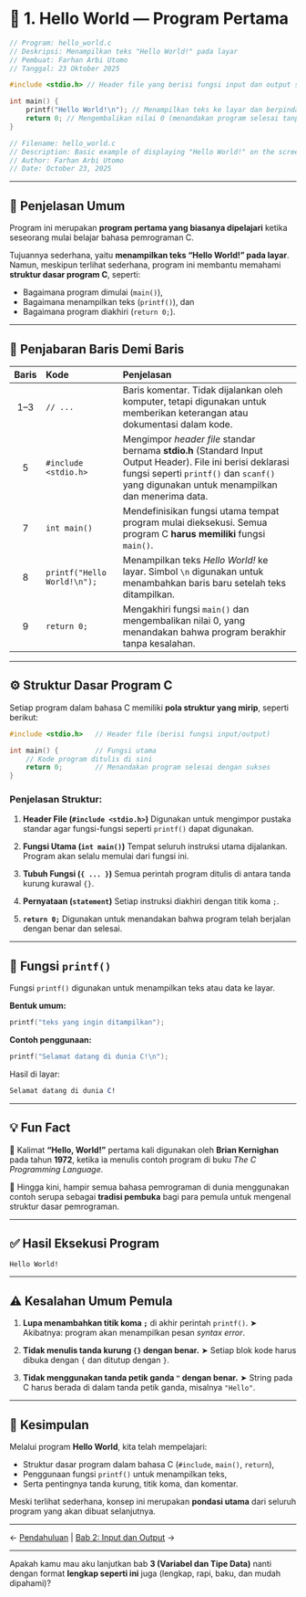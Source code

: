 
# 🧩 1. Hello World — Program Pertama

```c
// Program: hello_world.c
// Deskripsi: Menampilkan teks "Hello World!" pada layar
// Pembuat: Farhan Arbi Utomo
// Tanggal: 23 Oktober 2025

#include <stdio.h> // Header file yang berisi fungsi input dan output standar

int main() {
    printf("Hello World!\n"); // Menampilkan teks ke layar dan berpindah ke baris baru
    return 0; // Mengembalikan nilai 0 (menandakan program selesai tanpa kesalahan)
}

// Filename: hello_world.c
// Description: Basic example of displaying "Hello World!" on the screen in C
// Author: Farhan Arbi Utomo
// Date: October 23, 2025
```

---

## 🧠 Penjelasan Umum

Program ini merupakan **program pertama yang biasanya dipelajari** ketika seseorang mulai belajar bahasa pemrograman C.

Tujuannya sederhana, yaitu **menampilkan teks “Hello World!” pada layar**.
Namun, meskipun terlihat sederhana, program ini membantu memahami **struktur dasar program C**, seperti:

* Bagaimana program dimulai (`main()`),
* Bagaimana menampilkan teks (`printf()`), dan
* Bagaimana program diakhiri (`return 0;`).

---

## 📖 Penjabaran Baris Demi Baris

| **Baris** | **Kode**                    | **Penjelasan**                                                                                                                                                                                            |
| :-------: | :-------------------------- | :-------------------------------------------------------------------------------------------------------------------------------------------------------------------------------------------------------- |
|    1–3    | `// ...`                    | Baris komentar. Tidak dijalankan oleh komputer, tetapi digunakan untuk memberikan keterangan atau dokumentasi dalam kode.                                                                                 |
|     5     | `#include <stdio.h>`        | Mengimpor *header file* standar bernama **stdio.h** (Standard Input Output Header). File ini berisi deklarasi fungsi seperti `printf()` dan `scanf()` yang digunakan untuk menampilkan dan menerima data. |
|     7     | `int main()`                | Mendefinisikan fungsi utama tempat program mulai dieksekusi. Semua program C **harus memiliki** fungsi `main()`.                                                                                          |
|     8     | `printf("Hello World!\n");` | Menampilkan teks *Hello World!* ke layar. Simbol `\n` digunakan untuk menambahkan baris baru setelah teks ditampilkan.                                                                                    |
|     9     | `return 0;`                 | Mengakhiri fungsi `main()` dan mengembalikan nilai 0, yang menandakan bahwa program berakhir tanpa kesalahan.                                                                                             |

---

## ⚙️ Struktur Dasar Program C

Setiap program dalam bahasa C memiliki **pola struktur yang mirip**, seperti berikut:

```c
#include <stdio.h>   // Header file (berisi fungsi input/output)

int main() {         // Fungsi utama
    // Kode program ditulis di sini
    return 0;        // Menandakan program selesai dengan sukses
}
```

### Penjelasan Struktur:

1. **Header File (`#include <stdio.h>`)**
   Digunakan untuk mengimpor pustaka standar agar fungsi-fungsi seperti `printf()` dapat digunakan.

2. **Fungsi Utama (`int main()`)**
   Tempat seluruh instruksi utama dijalankan. Program akan selalu memulai dari fungsi ini.

3. **Tubuh Fungsi (`{ ... }`)**
   Semua perintah program ditulis di antara tanda kurung kurawal `{}`.

4. **Pernyataan (`statement`)**
   Setiap instruksi diakhiri dengan titik koma `;`.

5. **`return 0;`**
   Digunakan untuk menandakan bahwa program telah berjalan dengan benar dan selesai.

---

## 🧩 Fungsi `printf()`

Fungsi `printf()` digunakan untuk menampilkan teks atau data ke layar.

**Bentuk umum:**

```c
printf("teks yang ingin ditampilkan");
```

**Contoh penggunaan:**

```c
printf("Selamat datang di dunia C!\n");
```

Hasil di layar:

```mathematica
Selamat datang di dunia C!
```

---

## 💡 Fun Fact

🔹 Kalimat **“Hello, World!”** pertama kali digunakan oleh **Brian Kernighan** pada tahun **1972**,
ketika ia menulis contoh program di buku *The C Programming Language*.

🔹 Hingga kini, hampir semua bahasa pemrograman di dunia menggunakan contoh serupa sebagai **tradisi pembuka**
bagi para pemula untuk mengenal struktur dasar pemrograman.

---

## ✅ Hasil Eksekusi Program

```nginx
Hello World!
```

---

## ⚠️ Kesalahan Umum Pemula

1. **Lupa menambahkan titik koma `;`** di akhir perintah `printf()`.
   ➤ Akibatnya: program akan menampilkan pesan *syntax error*.

2. **Tidak menulis tanda kurung `{}` dengan benar.**
   ➤ Setiap blok kode harus dibuka dengan `{` dan ditutup dengan `}`.

3. **Tidak menggunakan tanda petik ganda `"` dengan benar.**
   ➤ String pada C harus berada di dalam tanda petik ganda, misalnya `"Hello"`.

---

## 🚀 Kesimpulan

Melalui program **Hello World**, kita telah mempelajari:

* Struktur dasar program dalam bahasa C (`#include`, `main()`, `return`),
* Penggunaan fungsi `printf()` untuk menampilkan teks,
* Serta pentingnya tanda kurung, titik koma, dan komentar.

Meski terlihat sederhana, konsep ini merupakan **pondasi utama** dari seluruh program yang akan dibuat selanjutnya.

---

← [Pendahuluan](README.md) | [Bab 2: Input dan Output](input_output.md) →

---

Apakah kamu mau aku lanjutkan bab **3 (Variabel dan Tipe Data)** nanti dengan format **lengkap seperti ini** juga (lengkap, rapi, baku, dan mudah dipahami)?

